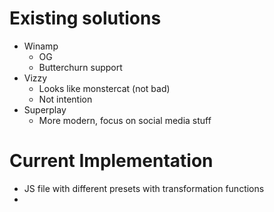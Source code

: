 # Existing solutions
- Winamp
    - OG
    - Butterchurn support
- Vizzy
    - Looks like monstercat (not bad)
    - Not intention
- Superplay
    - More modern, focus on social media stuff

# Current Implementation
- JS file with different presets with transformation functions
- 